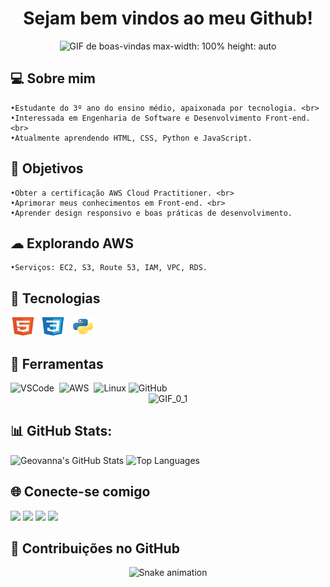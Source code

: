 <div align="center">

# Sejam bem vindos ao meu Github!

<img src="https://i.pinimg.com/originals/f9/57/6f/f9576fca9fc8ef79976a1d6327bbe9ae.gif" height="320" alt="GIF de boas-vindas max-width: 100% height: auto" >
</div>


## 💻 Sobre mim
    •Estudante do 3º ano do ensino médio, apaixonada por tecnologia. <br>
    •Interessada em Engenharia de Software e Desenvolvimento Front-end. <br>
    •Atualmente aprendendo HTML, CSS, Python e JavaScript.



## 🚀 Objetivos
    •Obter a certificação AWS Cloud Practitioner. <br>
    •Aprimorar meus conhecimentos em Front-end. <br>
    •Aprender design responsivo e boas práticas de desenvolvimento.

## ☁ Explorando AWS
    •Serviços: EC2, S3, Route 53, IAM, VPC, RDS.


 ## 🌟 Tecnologias

<div>
  <img src="https://raw.githubusercontent.com/devicons/devicon/master/icons/html5/html5-original.svg" alt="HTML" width="40" height="30">&nbsp;
  <img src="https://raw.githubusercontent.com/devicons/devicon/master/icons/css3/css3-original.svg" alt="CSS" width="40" height="30">&nbsp;
  <img src="https://raw.githubusercontent.com/devicons/devicon/master/icons/python/python-original.svg" alt="Python" width="40" height="30">&nbsp;
</div>

## 🔧 Ferramentas
	
 <div>
 <img src="https://cdn.jsdelivr.net/gh/devicons/devicon@latest/icons/vscode/vscode-original.svg" alt="VSCode" width="40" height="30">&nbsp;
 <img src="https://cdn.jsdelivr.net/gh/devicons/devicon@latest/icons/amazonwebservices/amazonwebservices-plain-wordmark.svg" alt="AWS" width="40" height="30">&nbsp;
  <img src="https://cdn.jsdelivr.net/gh/devicons/devicon@latest/icons/linux/linux-original.svg" alt="Linux" width="40" height="30">
  <img src="https://cdn.jsdelivr.net/gh/devicons/devicon/icons/github/github-original.svg" alt="GitHub" width="40" height="30">&nbsp;
 
</div>

<div align="center">
<img src="https://www.icegif.com/wp-content/uploads/2023/05/icegif-567.gif" height="250" alt="GIF_0_1" >
</div>

 ## 📊 GitHub Stats:

<div>
  <img height="180em" src="https://github-readme-stats.vercel.app/api?username=GeovannaApNunes&theme=dark&hide_border=false&include_all_commits=false&count_private=false" alt="Geovanna's GitHub Stats"/>
  <img height="180em" src="https://github-readme-stats.vercel.app/api/top-langs/?username=GeovannaApNunes&theme=dark&hide_border=false&include_all_commits=false&count_private=false&layout=compact" alt="Top Languages"/>
</div>

  ## 🌐 Conecte-se comigo

<div> 
   <a href="http://linkedin.com/in/geovanna-nunes" target="_blank"><img src="https://img.shields.io/badge/-LinkedIn-%230077B5?style=for-the-badge&logo=linkedin&logoColor=white" target="_blank"></a> 
  <a href="https://www.instagram.com/geovannaaparecidanunes?igsh=MTd1MXI4dG1uODltZQ%3D%3D&utm_source=qr" target="_blank"><img src="https://img.shields.io/badge/-Instagram-%23E4405F?style=for-the-badge&logo=instagram&logoColor=white" target="_blank"></a>
 <a href="https://discord.gg/xfFraNfm" target="_blank"><img src="https://img.shields.io/badge/Discord-7289DA?style=for-the-badge&logo=discord&logoColor=white" target="_blank"></a> 
  <a href = "mailto: contato: geovannanunes349@gmail.com"><img src="https://img.shields.io/badge/-Gmail-%23333?style=for-the-badge&logo=gmail&logoColor=white" target="_blank"></a>
</div>

 ## 🐍 Contribuições no GitHub
 
<div align="center">
<picture>
  <source media="(prefers-color-scheme: dark)" srcset="https://raw.githubusercontent.com/GeovannaApNunes/GeovannaApNunes/output/github-contribution-grid-snake-dark.svg">
  <source media="(prefers-color-scheme: light)" srcset="https://raw.githubusercontent.com/GeovannaApNunes/GeovannaApNunes/output/github-contribution-grid-snake.svg">
  <img alt="Snake animation" src="https://raw.githubusercontent.com/GeovannaApNunes/GeovannaApNunes/output/github-contribution-grid-snake.svg">
</picture>
</div>
